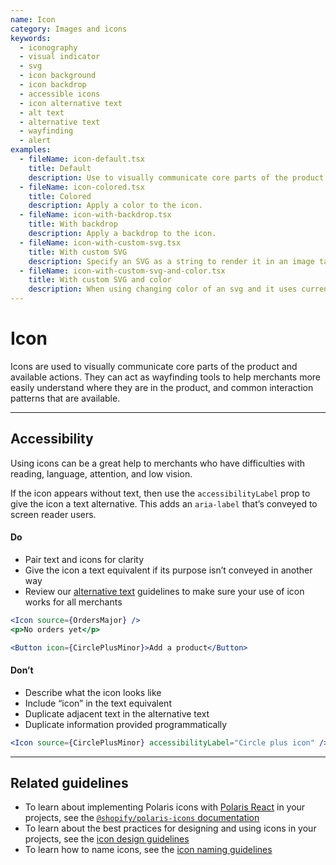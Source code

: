 ```yaml
---
name: Icon
category: Images and icons
keywords:
  - iconography
  - visual indicator
  - svg
  - icon background
  - icon backdrop
  - accessible icons
  - icon alternative text
  - alt text
  - alternative text
  - wayfinding
  - alert
examples:
  - fileName: icon-default.tsx
    title: Default
    description: Use to visually communicate core parts of the product and available actions.
  - fileName: icon-colored.tsx
    title: Colored
    description: Apply a color to the icon.
  - fileName: icon-with-backdrop.tsx
    title: With backdrop
    description: Apply a backdrop to the icon.
  - fileName: icon-with-custom-svg.tsx
    title: With custom SVG
    description: Specify an SVG as a string to render it in an image tag, instead of an inline SVG to prevent script injection.
  - fileName: icon-with-custom-svg-and-color.tsx
    title: With custom SVG and color
    description: When using changing color of an svg and it uses currentColor, the white color is applied.
---
```


# Icon

Icons are used to visually communicate core parts of the product and available actions. They can act as wayfinding tools to help merchants more easily understand where they are in the product, and common interaction patterns that are available.

---

## Accessibility

Using icons can be a great help to merchants who have difficulties with reading, language, attention, and low vision.

If the icon appears without text, then use the `accessibilityLabel` prop to give the icon a text alternative. This adds an `aria-label` that’s conveyed to screen reader users.

<!-- dodont -->

#### Do

- Pair text and icons for clarity
- Give the icon a text equivalent if its purpose isn’t conveyed in another way
- Review our [alternative text](https://polaris.shopify.com/content/alternative-text) guidelines to make sure your use of icon works for all merchants

```jsx
<Icon source={OrdersMajor} />
<p>No orders yet</p>
```

```jsx
<Button icon={CirclePlusMinor}>Add a product</Button>
```

#### Don’t

- Describe what the icon looks like
- Include “icon” in the text equivalent
- Duplicate adjacent text in the alternative text
- Duplicate information provided programmatically

```jsx
<Icon source={CirclePlusMinor} accessibilityLabel="Circle plus icon" />
```

<!-- end -->

---

## Related guidelines

- To learn about implementing Polaris icons with [Polaris React](https://github.com/Shopify/polaris-react) in your projects, see the [`@shopify/polaris-icons` documentation](https://www.npmjs.com/package/@shopify/polaris-icons)
- To learn about the best practices for designing and using icons in your projects, see the [icon design guidelines](https://polaris.shopify.com/design/icons)
- To learn how to name icons, see the [icon naming guidelines](https://polaris.shopify.com/content/naming#section-icons)
